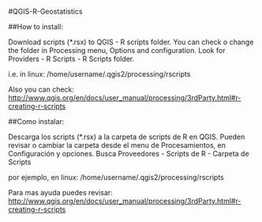 #QGIS-R-Geostatistics

##How to install:

Download scripts (*.rsx) to QGIS - R scripts folder. You can check o change the folder in Processing menu, Options and configuration. Look for Providers - R Scripts - R Scripts folder.

i.e. in linux: /home/username/.qgis2/processing/rscripts

Also you can check:
http://www.qgis.org/en/docs/user_manual/processing/3rdParty.html#r-creating-r-scripts

##Como instalar:

Descarga los scripts (*.rsx) a la carpeta de scripts de R en QGIS. Pueden revisar o cambiar la carpeta desde el menu de Procesamientos, en Configuración y opciones. Busca Proveedores - Scripts de R - Carpeta de Scripts

por ejemplo, en linux: /home/username/.qgis2/processing/rscripts

Para mas ayuda puedes revisar:
http://www.qgis.org/en/docs/user_manual/processing/3rdParty.html#r-creating-r-scripts

